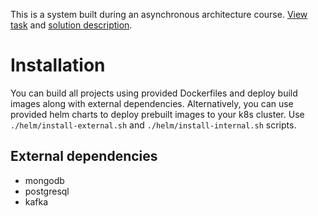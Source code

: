 

This is a system built during an asynchronous architecture course. [View task](.docs/TASK.md) and [solution description](.docs/SOLUTION.md).

# Installation
You can build all projects using provided Dockerfiles and deploy build images along with external dependencies. Alternatively, you can use provided helm charts to deploy prebuilt images to your k8s cluster. Use ```./helm/install-external.sh``` and ```./helm/install-internal.sh``` scripts.

## External dependencies
- mongodb
- postgresql
- kafka

